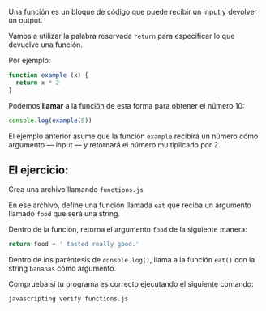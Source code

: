 Una función es un bloque de código que puede recibir un input y devolver un output.

Vamos a utilizar la palabra reservada `return` para especificar lo que devuelve una función.


Por ejemplo:
```js
function example (x) {
  return x * 2
}
```

Podemos **llamar** a la función de esta forma para obtener el número 10:

```js
console.log(example(5))
```

El ejemplo anterior asume que la función `example` recibirá un número cómo argumento –– input –– y retornará el número multiplicado por 2.

## El ejercicio:

Crea una archivo llamando `functions.js`

En ese archivo, define una función llamada `eat` que reciba un argumento llamado `food` que será una string.

Dentro de la función, retorna el argumento `food` de la siguiente manera:

```js
return food + ' tasted really good.'
```

Dentro de los paréntesis de `console.log()`, llama a la función `eat()` con la string `bananas` cómo argumento.

Comprueba si tu programa es correcto ejecutando el siguiente comando:

```bash
javascripting verify functions.js
```
